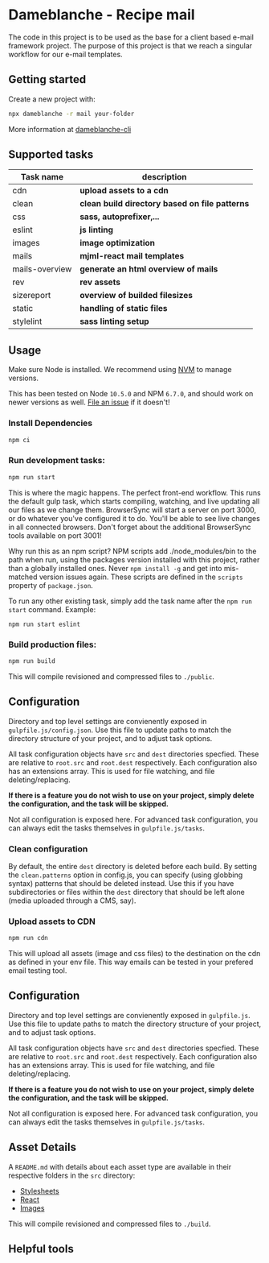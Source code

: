 # Dameblanche - Recipe mail

The code in this project is to be used as the base for a client based e-mail framework project.
The purpose of this project is that we reach a singular workflow for our e-mail templates.


## Getting started

Create a new project with:

```bash
npx dameblanche -r mail your-folder
```
More information at [dameblanche-cli](https://github.com/Prophets/dameblanche/tree/master/packages/dameblanche-cli)

## Supported tasks
Task name       |   description
---------       |   -----------
cdn             |   **upload assets to a cdn**
clean           |   **clean build directory based on file patterns**
css             |   **sass, autoprefixer,...**
eslint          |   **js linting**
images          |   **image optimization**
mails           |   **mjml-react mail templates**
mails-overview  |   **generate an html overview of mails**
rev             |   **rev assets**
sizereport      |   **overview of builded filesizes**
static          |   **handling of static files**
stylelint       |   **sass linting setup**

## Usage
Make sure Node is installed. We recommend using [NVM](https://github.com/creationix/nvm) to manage versions.

This has been tested on Node `10.5.0` and NPM `6.7.0`, and should work on newer versions as well. [File an issue](https://github.com/Prophets/dameblanche/issues) if it doesn't!

### Install Dependencies
```bash
npm ci
```

### Run development tasks:
```bash
npm run start
```
This is where the magic happens. The perfect front-end workflow. This runs the default gulp task, which starts compiling, watching, and live updating all our files as we change them. BrowserSync will start a server on port 3000, or do whatever you've configured it to do. You'll be able to see live changes in all connected browsers. Don't forget about the additional BrowserSync tools available on port 3001!

Why run this as an npm script? NPM scripts add ./node_modules/bin to the path when run, using the packages version installed with this project, rather than a globally installed ones. Never `npm install -g` and get into mis-matched version issues again. These scripts are defined in the `scripts` property of `package.json`.

To run any other existing task, simply add the task name after the `npm run start` command. Example:

`npm run start eslint`

### Build production files:
```bash
npm run build
```

This will compile revisioned and compressed files to `./public`.

## Configuration
Directory and top level settings are convienently exposed in `gulpfile.js/config.json`. Use this file to update paths to match the directory structure of your project, and to adjust task options.

All task configuration objects have `src` and `dest` directories specfied. These are relative to `root.src` and `root.dest` respectively. Each configuration also has an extensions array. This is used for file watching, and file deleting/replacing.

**If there is a feature you do not wish to use on your project, simply delete the configuration, and the task will be skipped.**

Not all configuration is exposed here. For advanced task configuration, you can always edit the tasks themselves in `gulpfile.js/tasks`.

### Clean configuration
By default, the entire `dest` directory is deleted before each build. By setting the `clean.patterns` option in config.js, you can specify (using globbing syntax) patterns that should be deleted instead. Use this if you have subdirectories or files within the `dest` directory that should be left alone (media uploaded through a CMS, say).


### Upload assets to CDN
```bash
npm run cdn
```

This will upload all assets (image and css files) to the destination on the cdn as defined in your env file. This way emails can be tested in your prefered email testing tool.


## Configuration
Directory and top level settings are convienently exposed in `gulpfile.js`. Use this file to update paths to match the directory structure of your project, and to adjust task options.

All task configuration objects have `src` and `dest` directories specfied. These are relative to `root.src` and `root.dest` respectively. Each configuration also has an extensions array. This is used for file watching, and file deleting/replacing.

**If there is a feature you do not wish to use on your project, simply delete the configuration, and the task will be skipped.**

Not all configuration is exposed here. For advanced task configuration, you can always edit the tasks themselves in `gulpfile.js/tasks`.


## Asset Details
A `README.md` with details about each asset type are available in their respective folders in the `src` directory:

- [Stylesheets](src/sass)
- [React](src/templates)
- [Images](src/images)

This will compile revisioned and compressed files to `./build`.

## Helpful tools
